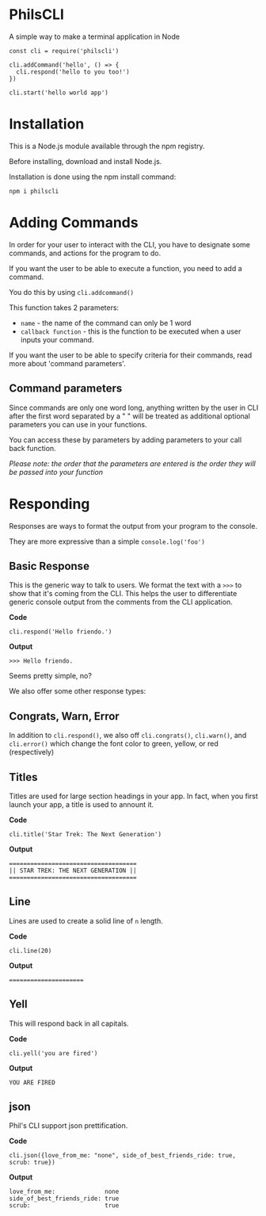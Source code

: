 # PhilsCLI

A simple way to make a terminal application in Node

```
const cli = require('philscli')

cli.addCommand('hello', () => {
  cli.respond('hello to you too!')
})

cli.start('hello world app')

```

# Installation

This is a Node.js module available through the npm registry.

Before installing, download and install Node.js.

Installation is done using the npm install command:

```
npm i philscli
```

# Adding Commands

In order for your user to interact with the CLI, you have to designate some commands, and actions for the program to do.

If you want the user to be able to execute a function, you need to add a command.

You do this by using `cli.addcommand()`

This function takes 2 parameters:

- `name` - the name of the command can only be 1 word
- `callback function` - this is the function to be executed when a user inputs your command.

If you want the user to be able to specify criteria for their commands, read more about 'command parameters'.

## Command parameters

Since commands are only one word long, anything written by the user in CLI after the first word separated by a " " will be treated as additional optional parameters you can use in your functions.

You can access these by parameters by adding parameters to your call back function.

_Please note: the order that the parameters are entered is the order they will be passed into your function_

# Responding

Responses are ways to format the output from your program to the console.

They are more expressive than a simple `console.log('foo')`

## Basic Response

This is the generic way to talk to users. We format the text with a `>>>` to show that it's coming from the CLI. This helps the user to differentiate generic console output from the comments from the CLI application.

**Code**

```
cli.respond('Hello friendo.')
```

**Output**

```
>>> Hello friendo.
```

Seems pretty simple, no?

We also offer some other response types:

## Congrats, Warn, Error

In addition to `cli.respond()`, we also off `cli.congrats()`, `cli.warn()`, and `cli.error()` which change the font color to green, yellow, or red (respectively)

## Titles

Titles are used for large section headings in your app. In fact, when you first launch your app, a title is used to annount it.

**Code**

```
cli.title('Star Trek: The Next Generation')
```

**Output**

```
====================================
|| STAR TREK: THE NEXT GENERATION ||
====================================

```

## Line

Lines are used to create a solid line of `n` length.

**Code**

```
cli.line(20)
```

**Output**

```
=====================
```

## Yell

This will respond back in all capitals.

**Code**

```
cli.yell('you are fired')
```

**Output**

```
YOU ARE FIRED
```

## json

Phil's CLI support json prettification.

**Code**

```
cli.json({love_from_me: "none", side_of_best_friends_ride: true, scrub: true})
```

**Output**

```
love_from_me:              none
side_of_best_friends_ride: true
scrub:                     true
```
